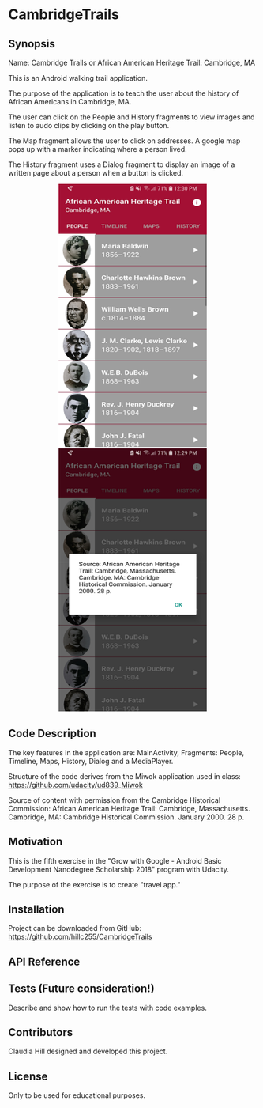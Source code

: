 # CambridgeTrails

## Synopsis

Name: Cambridge Trails or African American Heritage Trail:  Cambridge, MA

This is an Android walking trail application.

The purpose of the application is to teach the user about the history of African Americans in Cambridge, MA.  

The user can click on the People and History fragments to view images and listen to audo clips by clicking on the play button.

The Map fragment allows the user to click on addresses.  A google map pops up with a marker indicating where a person lived.  

The History fragment uses a Dialog fragment to display an image of a written page about a person when a button is clicked.

<p align="center">
 <kbd><img width="300" height="532" src="readme_assets/Trails.png"></kbd><kbd><img width="300" height="532" src="readme_assets/Trails2.png"></kbd>
</p>

## Code Description

The key features in the application are:  MainActivity, Fragments:  People, Timeline, Maps, History, Dialog and a MediaPlayer.

Structure of the code derives from the Miwok application used in class:
https://github.com/udacity/ud839_Miwok

Source of content with permission from the Cambridge Historical Commission:
African American Heritage Trail: Cambridge, Massachusetts. Cambridge, MA: Cambridge Historical Commission. January 2000. 28 p. 

## Motivation

This is the fifth exercise in the "Grow with Google - Android Basic Development Nanodegree Scholarship 2018" program with Udacity.

The purpose of the exercise is to create "travel app."

## Installation

Project can be downloaded from GitHub:  https://github.com/hillc255/CambridgeTrails

## API Reference

## Tests (Future consideration!)

Describe and show how to run the tests with code examples.

## Contributors

Claudia Hill designed and developed this project.

## License

Only to be used for educational purposes.

